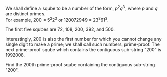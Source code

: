<p>We shall define a sqube to be a number of the form, <var>p</var><sup>2</sup><var>q</var><sup>3</sup>, where <var>p</var> and <var>q</var> are distinct primes.<br />
For example, 200 = 5<sup>2</sup>2<sup>3</sup> or 120072949 = 23<sup>2</sup>61<sup>3</sup>.</p>

<p>The first five squbes are 72, 108, 200, 392, and 500.</p>

<p>Interestingly, 200 is also the first number for which you cannot change any single digit to make a prime; we shall call such numbers, prime-proof. The next prime-proof sqube which contains the contiguous sub-string "200" is 1992008.</p>

<p>Find the 200th prime-proof sqube containing the contiguous sub-string "200".</p>
